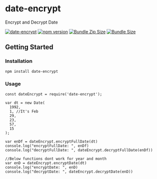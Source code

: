 # date-encrypt
Encrypt and Decrypt Date

[![date-encrypt](https://img.shields.io/badge/validator-plain_javascript-green)](https://github.com/uzrnem/date-encrypt)
[![npm version](https://img.shields.io/npm/v/date-encrypt.svg)](https://www.npmjs.com/package/date-encrypt)
[![Bundle Zip Size](https://img.shields.io/bundlephobia/minzip/date-encrypt)](https://www.npmjs.com/package/date-encrypt)
[![Bundle Size](https://img.shields.io/bundlephobia/min/date-encrypt)](https://www.npmjs.com/package/date-encrypt)


## Getting Started

### Installation

```sh
npm install date-encrypt
```

### Usage
```
const dateEncrypt = require('date-encrypt');

var dt = new Date(
  1992,
  1, //It's Feb
  29,
  23,
  57,
  15
);

var enDf = dateEncrypt.encryptFullDate(dt)
console.log("encryptFullDate: ", enDf)
console.log("decryptFullDate: ", dateEncrypt.decryptFullDate(enDf))

//Below functions dont work for year and month
var enD = dateEncrypt.encryptDate(dt)
console.log("encryptDate: ", enD)
console.log("decryptDate: ", dateEncrypt.decryptDate(enD))
```